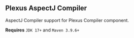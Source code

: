 Plexus AspectJ Compiler
-----------------------

AspectJ Compiler support for Plexus Compiler component.

**Requires** `JDK 17+` and `Maven 3.9.6+`